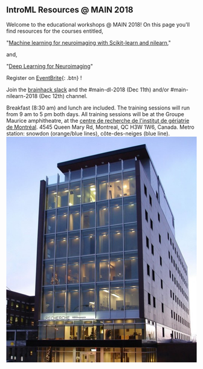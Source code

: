 ## IntroML Resources @ MAIN 2018

Welcome to the educational workshops @ MAIN 2018! On this page you'll find resources for the courses entitled,

"[Machine learning for neuroimaging with Scikit-learn and nilearn](./course-outline.md),"

and,

"[Deep Learning for Neuroimaging](./dl-course-outline.md)"

Register on [EventBrite](https://www.eventbrite.ca/e/deep-learning-in-neuroimaging-machine-learning-scikit-learn-nilearn-tickets-53388406160){: .btn} !

Join the [brainhack slack](https://brainhack-slack-invite.herokuapp.com/) and the #main-dl-2018 (Dec 11th) and/or #main-nilearn-2018 (Dec 12th) channel. 

Breakfast (8:30 am) and lunch are included. The training sessions will run from 9 am to 5 pm both days. All training sessions will be at the Groupe Maurice amphitheatre, at the [centre de recherche de l'institut de gériatrie de Montréal](https://goo.gl/maps/ouhdXKKWtko). 4545 Queen Mary Rd, Montreal, QC H3W 1W6, Canada. Metro station: snowdon (orange/blue lines), côte-des-neiges (blue line). 
![CRIUGM](criugm.jpg)


